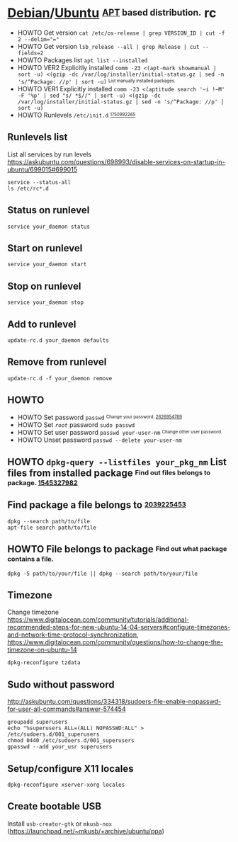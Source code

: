 # [Debian][]/[Ubuntu][] <sup><sub>[APT][] based distribution.</sub></sup> rc

[apt]: https://en.wikipedia.org/wiki/APT_(software)
[debian]: https://github.com/debian
[ubuntu]: https://github.com/ubuntu

* HOWTO Get version `cat /etc/os-release | grep VERSION_ID | cut -f 2 --delim="="`
* HOWTO Get version `lsb_release --all | grep Release | cut --fields=2`
* HOWTO Packages list `apt list --installed`
* HOWTO VER2 Explicitly installed `comm -23 <(apt-mark showmanual | sort -u) <(gzip -dc /var/log/installer/initial-status.gz | sed -n 's/^Package: //p' | sort -u)` <sup><sub>List manually installed packages.</sub></sup>
* HOWTO VER1 Explicitly installed `comm -23 <(aptitude search '~i !~M' -F '%p' | sed "s/ *$//" | sort -u) <(gzip -dc /var/log/installer/initial-status.gz | sed -n 's/^Package: //p' | sort -u)`
* HOWTO Runlevels `/etc/init.d` <sup><sub>[1750992265][]</sub></sup>

[1750992265]: https://wiki.debian.org/RunLevel

## Runlevels list

List all services by run levels
<https://askubuntu.com/questions/698993/disable-services-on-startup-in-ubuntu/699015#699015>

    service --status-all
    ls /etc/rc*.d

## Status on runlevel

    service your_daemon status

## Start on runlevel

    service your_daemon start

## Stop on runlevel

    service your_daemon stop

## Add to runlevel

    update-rc.d your_daemon defaults

## Remove from runlevel

    update-rc.d -f your_daemon remove

## HOWTO

* HOWTO Set password `passwd` <sup><sub>Change your password. [2626954789][]</sub></sup>
* HOWTO Set *`root`* password `sudo passwd`
* HOWTO Set user password `passwd your-user-nm` <sup><sub>Change other user password.</sub></sup>
* HOWTO Unset password `passwd --delete your-user-nm`

[2626954789]: https://askubuntu.com/questions/423942/change-password-on-root-user-and-user-account#424039

## HOWTO `dpkg-query --listfiles your_pkg_nm` List files from installed package <sup><sub>Find out files belongs to package. [1545327982][]</sub></sup>

[1545327982]: https://askubuntu.com/questions/32507/how-do-i-get-a-list-of-installed-files-from-a-package#32509

## Find package a file belongs to <sup><sub>[2039225453][]</sub></sup>

    dpkg --search path/to/file
    apt-file search path/to/file

[2039225453]: https://superuser.com/questions/10997/find-what-package-a-file-belongs-to-in-ubuntu-debian#11003

## HOWTO File belongs to package <sup><sub>Find out what package contains a file.</sub></sup>

    dpkg -S path/to/your/file || dpkg --search path/to/your/file

## Timezone

Change timezone
<https://www.digitalocean.com/community/tutorials/additional-recommended-steps-for-new-ubuntu-14-04-servers#configure-timezones-and-network-time-protocol-synchronization>,
<https://www.digitalocean.com/community/questions/how-to-change-the-timezone-on-ubuntu-14>

    dpkg-reconfigure tzdata

## Sudo without password

<http://askubuntu.com/questions/334318/sudoers-file-enable-nopasswd-for-user-all-commands#answer-574454>

    groupadd superusers
    echo "%superusers ALL=(ALL) NOPASSWD:ALL" > /etc/sudoers.d/001_superusers
    chmod 0440 /etc/sudoers.d/001_superusers
    gpasswd --add your_usr superusers

## Setup/configure X11 locales

    dpkg-reconfigure xserver-xorg locales

## Create bootable USB

Install `usb-creator-gtk` or `mkusb-nox` (https://launchpad.net/~mkusb/+archive/ubuntu/ppa)
